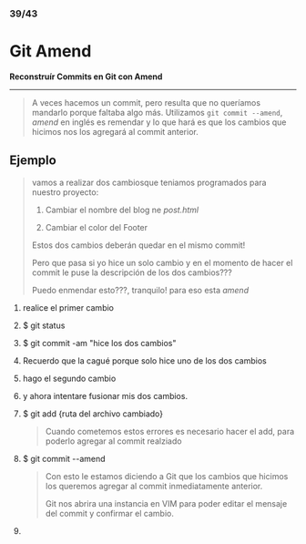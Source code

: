 ### 39/43

# Git Amend

**Reconstruír Commits en Git con Amend**

________________

> A veces hacemos un commit, pero resulta que no queríamos mandarlo porque faltaba algo más. Utilizamos `git commit --amend`, *amend* en inglés es remendar y lo que hará es que los cambios que hicimos nos los agregará al commit anterior.

## Ejemplo

> vamos a realizar dos cambiosque teniamos programados para nuestro proyecto:
>
> 1. Cambiar el nombre del blog ne *post.html*
>
> 2. Cambiar el color del Footer
>
> Estos dos cambios deberán quedar en el mismo commit!
>
> Pero que pasa si yo hice un solo cambio y en el momento de hacer el commit le puse la descripción de los dos cambios???
>
> Puedo enmendar esto???, tranquilo! para eso esta *amend*

1. realice el primer cambio

2. $ git status

3. $ git commit -am "hice los dos cambios"

4. Recuerdo que la cagué porque solo hice uno de los dos cambios

5. hago el segundo cambio

6. y ahora intentare fusionar mis dos cambios.

7. $ git add {ruta del archivo cambiado}

   > Cuando cometemos estos errores es necesario hacer el add, para poderlo agregar al commit realziado

8. $ git commit --amend

   > Con esto le estamos diciendo a Git que los cambios que hicimos los queremos agregar al commit inmediatamente anterior.
   >
   > Git nos abrira una instancia en VIM para poder editar el mensaje del commit y confirmar el cambio.

9. 